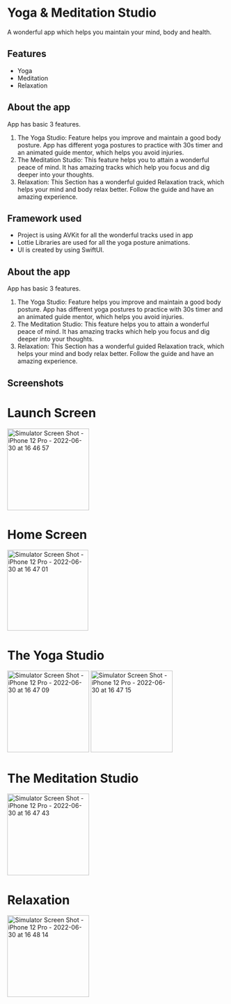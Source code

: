 
# Yoga & Meditation Studio

A wonderful app which helps you maintain your mind, body and health. 

## Features

- Yoga
- Meditation
- Relaxation


## About the app
App has basic 3 features.
1. The Yoga Studio: Feature helps you improve and maintain a good body posture. App has different yoga postures to practice with 30s timer and an animated guide mentor, which helps you avoid injuries.
2. The Meditation Studio: This feature helps you to attain a wonderful peace of mind. It has amazing tracks which help you focus and dig deeper into your thoughts.
3. Relaxation: This Section has a wonderful guided Relaxation track, which helps your mind and body relax better. Follow the guide and have an amazing experience.

## Framework used
- Project is using AVKit for all the wonderful tracks used in app
- Lottie Libraries are used for all the yoga posture animations.
- UI is created by using SwiftUI.

## About the app
App has basic 3 features.
1. The Yoga Studio: Feature helps you improve and maintain a good body posture. App has different yoga postures to practice with 30s timer and an animated guide mentor, which helps you avoid injuries.
2. The Meditation Studio: This feature helps you to attain a wonderful peace of mind. It has amazing tracks which help you focus and dig deeper into your thoughts.
3. Relaxation: This Section has a wonderful guided Relaxation track, which helps your mind and body relax better. Follow the guide and have an amazing experience.


## Screenshots

# Launch Screen
<img width="188" alt="Simulator Screen Shot - iPhone 12 Pro - 2022-06-30 at 16 46 57" src="https://user-images.githubusercontent.com/70580401/176666049-35b88749-424f-4f51-9da1-9341bcd3bf7b.png">

# Home Screen
<img width="186" alt="Simulator Screen Shot - iPhone 12 Pro - 2022-06-30 at 16 47 01" src="https://user-images.githubusercontent.com/70580401/176666067-9b141888-6068-493d-bd98-e4c37c2c7d94.png">

# The Yoga Studio
<img width="188" alt="Simulator Screen Shot - iPhone 12 Pro - 2022-06-30 at 16 47 09" src="https://user-images.githubusercontent.com/70580401/176666083-938fef75-6f0b-464c-b94f-6705ff6c1a1a.png">
<img width="188" alt="Simulator Screen Shot - iPhone 12 Pro - 2022-06-30 at 16 47 15" src="https://user-images.githubusercontent.com/70580401/176666092-9d55a3ff-3b2b-4d61-ab2e-1b7aa1a87628.png">

# The Meditation Studio
<img width="188" alt="Simulator Screen Shot - iPhone 12 Pro - 2022-06-30 at 16 47 43" src="https://user-images.githubusercontent.com/70580401/176666103-d3259dbb-4262-45fe-914f-76c98f6f33c5.png">

# Relaxation
<img width="188" alt="Simulator Screen Shot - iPhone 12 Pro - 2022-06-30 at 16 48 14" src="https://user-images.githubusercontent.com/70580401/176666115-4a7a72da-f04a-46de-9744-9c2d4bef936a.png">


